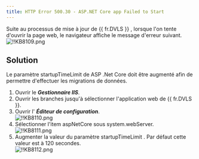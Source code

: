 ```yaml
---
title: HTTP Error 500.30 - ASP.NET Core app Failed to Start
---
```

Suite au processus de mise à jour de {{ fr.DVLS }} , lorsque l'on tente d'ouvrir la page web, le navigateur affiche le message d'erreur suivant.  
![!!KB8109.png](https://webdevolutions.azureedge.net/docs/fr/kb/KB8109.png) 
## Solution 
Le paramètre startupTimeLimit de ASP .Net Core doit être augmenté afin de permettre d'effectuer les migrations de données.  

1. Ouvrir le ***Gestionnaire IIS***. 
1. Ouvrir les branches jusqu'à sélectionner l'application web de {{ fr.DVLS }}. 
1. Ouvrir l' ***Éditeur de configuration***.  
![!!KB8110.png](https://webdevolutions.azureedge.net/docs/fr/kb/KB8110.png) 
1. Sélectionner l'item aspNetCore sous system.webServer.  
![!!KB8111.png](https://webdevolutions.azureedge.net/docs/fr/kb/KB8111.png) 
1. Augmenter la valeur du paramètre startupTimeLimit . Par défaut cette valeur est à 120 secondes.  
![!!KB8112.png](https://webdevolutions.azureedge.net/docs/fr/kb/KB8112.png) 


